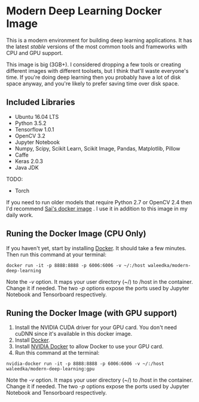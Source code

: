 # Modern Deep Learning Docker Image

This is a modern environment for building deep learning applications. It has the latest *stable* versions of the most common tools and frameworks with CPU and GPU support.

This image is big (3GB+). I considered dropping a few tools or creating different images with different toolsets, but I think that'll waste everyone's time. If you're doing deep learning then you probably have a lot of disk space anyway, and you're likely to prefer saving time over disk space.    


## Included Libraries
- Ubuntu 16.04 LTS
- Python 3.5.2
- Tensorflow 1.0.1
- OpenCV 3.2
- Jupyter Notebook
- Numpy, Scipy, Scikit Learn, Scikit Image, Pandas, Matplotlib, Pillow
- Caffe
- Keras 2.0.3
- Java JDK

TODO:
- Torch


If you need to run older models that require Python 2.7 or OpenCV 2.4 then I'd recommend [Sai's docker image](https://github.com/saiprashanths/dl-docker) . I use it in addition to this image in my daily work.

## Runing the Docker Image (CPU Only)

If you haven't yet, start by installing [Docker](https://www.docker.com/). It should take a few minutes. Then run this command at your terminal:

```
docker run -it -p 8888:8888 -p 6006:6006 -v ~/:/host waleedka/modern-deep-learning
```

Note the *-v* option. It maps your user directory (~/) to /host in the container. Change it if needed. The two *-p* options expose the ports used by Jupyter Notebook and Tensorboard respectively.

## Runing the Docker Image (with GPU support)

1. Install the NVIDIA CUDA driver for your GPU card. You don't need cuDNN since it's available in this docker image.
2. Install [Docker](https://www.docker.com/).
3. Install [NVIDIA Docker](https://github.com/NVIDIA/nvidia-docker) to allow Docker to use your GPU card.
4. Run this command at the terminal:

```
nvidia-docker run -it -p 8888:8888 -p 6006:6006 -v ~/:/host waleedka/modern-deep-learning:gpu
```

Note the *-v* option. It maps your user directory (~/) to /host in the container. Change it if needed. The two *-p* options expose the ports used by Jupyter Notebook and Tensorboard respectively.

